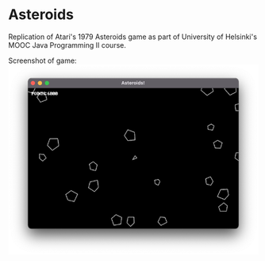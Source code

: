 # Asteroids
Replication of Atari's 1979 Asteroids game as part of University of Helsinki's MOOC Java Programming II course.

Screenshot of game:
![Asteroids Demo](/resources/img/asteroids-demo.png)
